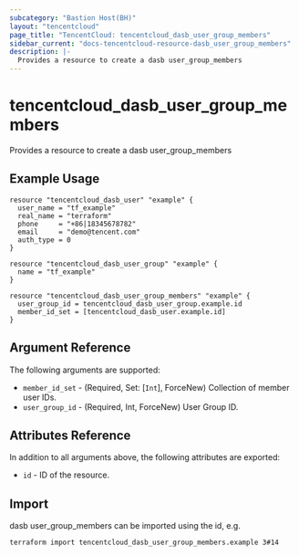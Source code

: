 ```yaml
---
subcategory: "Bastion Host(BH)"
layout: "tencentcloud"
page_title: "TencentCloud: tencentcloud_dasb_user_group_members"
sidebar_current: "docs-tencentcloud-resource-dasb_user_group_members"
description: |-
  Provides a resource to create a dasb user_group_members
---
```


# tencentcloud_dasb_user_group_members

Provides a resource to create a dasb user_group_members

## Example Usage

```hcl
resource "tencentcloud_dasb_user" "example" {
  user_name = "tf_example"
  real_name = "terraform"
  phone     = "+86|18345678782"
  email     = "demo@tencent.com"
  auth_type = 0
}

resource "tencentcloud_dasb_user_group" "example" {
  name = "tf_example"
}

resource "tencentcloud_dasb_user_group_members" "example" {
  user_group_id = tencentcloud_dasb_user_group.example.id
  member_id_set = [tencentcloud_dasb_user.example.id]
}
```

## Argument Reference

The following arguments are supported:

* `member_id_set` - (Required, Set: [`Int`], ForceNew) Collection of member user IDs.
* `user_group_id` - (Required, Int, ForceNew) User Group ID.

## Attributes Reference

In addition to all arguments above, the following attributes are exported:

* `id` - ID of the resource.




## Import

dasb user_group_members can be imported using the id, e.g.

```
terraform import tencentcloud_dasb_user_group_members.example 3#14
```

